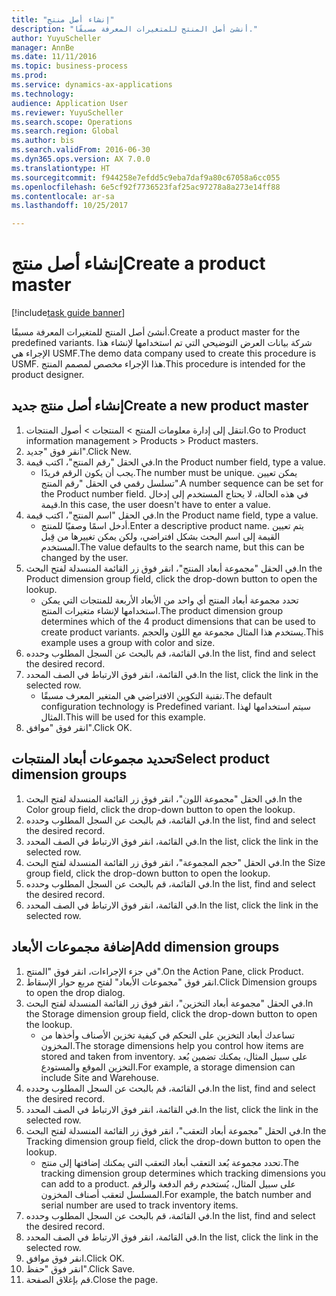 ```yaml
--- 
title: "إنشاء أصل منتج"
description: "أنشئ أصل المنتج للمتغيرات المعرفة مسبقًا."
author: YuyuScheller
manager: AnnBe
ms.date: 11/11/2016
ms.topic: business-process
ms.prod: 
ms.service: dynamics-ax-applications
ms.technology: 
audience: Application User
ms.reviewer: YuyuScheller
ms.search.scope: Operations
ms.search.region: Global
ms.author: bis
ms.search.validFrom: 2016-06-30
ms.dyn365.ops.version: AX 7.0.0
ms.translationtype: HT
ms.sourcegitcommit: f944258e7efdd5c9eba7daf9a80c67058a6cc055
ms.openlocfilehash: 6e5cf92f7736523faf25ac97278a8a273e14ff88
ms.contentlocale: ar-sa
ms.lasthandoff: 10/25/2017

---
```

# <a name="create-a-product-master"></a><span data-ttu-id="0535e-103">إنشاء أصل منتج</span><span class="sxs-lookup"><span data-stu-id="0535e-103">Create a product master</span></span>

[!include[task guide banner](../../includes/task-guide-banner.md)]

<span data-ttu-id="0535e-104">أنشئ أصل المنتج للمتغيرات المعرفة مسبقًا.</span><span class="sxs-lookup"><span data-stu-id="0535e-104">Create a product master for the predefined variants.</span></span> <span data-ttu-id="0535e-105">شركة بيانات العرض التوضيحي التي تم استخدامها لإنشاء هذا الإجراء هي USMF.</span><span class="sxs-lookup"><span data-stu-id="0535e-105">The demo data company used to create this procedure is USMF.</span></span> <span data-ttu-id="0535e-106">هذا الإجراء مخصص لمصمم المنتج.</span><span class="sxs-lookup"><span data-stu-id="0535e-106">This procedure is intended for the product designer.</span></span>


## <a name="create-a-new-product-master"></a><span data-ttu-id="0535e-107">إنشاء أصل منتج جديد</span><span class="sxs-lookup"><span data-stu-id="0535e-107">Create a new product master</span></span>
1. <span data-ttu-id="0535e-108">‏‫انتقل إلى إدارة معلومات المنتج‬ > المنتجات > أصول المنتجات‬‬.</span><span class="sxs-lookup"><span data-stu-id="0535e-108">Go to Product information management > Products > Product masters.</span></span>
2. <span data-ttu-id="0535e-109">انقر فوق "جديد".</span><span class="sxs-lookup"><span data-stu-id="0535e-109">Click New.</span></span>
3. <span data-ttu-id="0535e-110">في الحقل "رقم المنتج"، اكتب قيمة.</span><span class="sxs-lookup"><span data-stu-id="0535e-110">In the Product number field, type a value.</span></span>
    * <span data-ttu-id="0535e-111">يجب أن يكون الرقم فريدًا.</span><span class="sxs-lookup"><span data-stu-id="0535e-111">The number must be unique.</span></span> <span data-ttu-id="0535e-112">يمكن تعيين تسلسل رقمي في الحقل "رقم المنتج".</span><span class="sxs-lookup"><span data-stu-id="0535e-112">A number sequence can be set for the Product number field.</span></span> <span data-ttu-id="0535e-113">في هذه الحالة، لا يحتاج المستخدم إلى إدخال قيمة.</span><span class="sxs-lookup"><span data-stu-id="0535e-113">In this case, the user doesn't have to enter a value.</span></span>  
4. <span data-ttu-id="0535e-114">في الحقل "اسم المنتج"، اكتب قيمة.</span><span class="sxs-lookup"><span data-stu-id="0535e-114">In the Product name field, type a value.</span></span>
    * <span data-ttu-id="0535e-115">أدخل اسمًا وصفيًا للمنتج.</span><span class="sxs-lookup"><span data-stu-id="0535e-115">Enter a descriptive product name.</span></span> <span data-ttu-id="0535e-116">يتم تعيين القيمة إلى اسم البحث بشكل افتراضي، ولكن يمكن تغييرها من قِبل المستخدم.</span><span class="sxs-lookup"><span data-stu-id="0535e-116">The value defaults to the search name, but this can be changed by the user.</span></span>  
5. <span data-ttu-id="0535e-117">في الحقل "مجموعة أبعاد المنتج"، انقر فوق زر القائمة المنسدلة لفتح البحث.</span><span class="sxs-lookup"><span data-stu-id="0535e-117">In the Product dimension group field, click the drop-down button to open the lookup.</span></span>
    * <span data-ttu-id="0535e-118">تحدد مجموعة أبعاد المنتج أي واحد من الأبعاد الأربعة للمنتجات التي يمكن استخدامها لإنشاء متغيرات المنتج.</span><span class="sxs-lookup"><span data-stu-id="0535e-118">The product dimension group determines which of the 4 product dimensions that can be used to create product variants.</span></span> <span data-ttu-id="0535e-119">يستخدم هذا المثال مجموعة مع اللون والحجم.</span><span class="sxs-lookup"><span data-stu-id="0535e-119">This example uses a group with color and size.</span></span>  
6. <span data-ttu-id="0535e-120">في القائمة، قم بالبحث عن السجل المطلوب وحدده.</span><span class="sxs-lookup"><span data-stu-id="0535e-120">In the list, find and select the desired record.</span></span>
7. <span data-ttu-id="0535e-121">في القائمة، انقر فوق الارتباط في الصف المحدد.</span><span class="sxs-lookup"><span data-stu-id="0535e-121">In the list, click the link in the selected row.</span></span>
    * <span data-ttu-id="0535e-122">تقنية التكوين الافتراضي هي المتغير المعرف مسبقًا‬.</span><span class="sxs-lookup"><span data-stu-id="0535e-122">The default configuration technology is Predefined variant.</span></span> <span data-ttu-id="0535e-123">سيتم استخدامها لهذا المثال.</span><span class="sxs-lookup"><span data-stu-id="0535e-123">This will be used for this example.</span></span>  
8. <span data-ttu-id="0535e-124">انقر فوق "موافق".</span><span class="sxs-lookup"><span data-stu-id="0535e-124">Click OK.</span></span>

## <a name="select-product-dimension-groups"></a><span data-ttu-id="0535e-125">تحديد مجموعات أبعاد المنتجات</span><span class="sxs-lookup"><span data-stu-id="0535e-125">Select product dimension groups</span></span>
1. <span data-ttu-id="0535e-126">في الحقل "مجموعة اللون‬‬‬‬"، انقر فوق زر القائمة المنسدلة لفتح البحث.</span><span class="sxs-lookup"><span data-stu-id="0535e-126">In the Color group field, click the drop-down button to open the lookup.</span></span>
2. <span data-ttu-id="0535e-127">في القائمة، قم بالبحث عن السجل المطلوب وحدده.</span><span class="sxs-lookup"><span data-stu-id="0535e-127">In the list, find and select the desired record.</span></span>
3. <span data-ttu-id="0535e-128">في القائمة، انقر فوق الارتباط في الصف المحدد.</span><span class="sxs-lookup"><span data-stu-id="0535e-128">In the list, click the link in the selected row.</span></span>
4. <span data-ttu-id="0535e-129">في الحقل "حجم المجموعة‬‬‬‬"، انقر فوق زر القائمة المنسدلة لفتح البحث.</span><span class="sxs-lookup"><span data-stu-id="0535e-129">In the Size group field, click the drop-down button to open the lookup.</span></span>
5. <span data-ttu-id="0535e-130">في القائمة، قم بالبحث عن السجل المطلوب وحدده.</span><span class="sxs-lookup"><span data-stu-id="0535e-130">In the list, find and select the desired record.</span></span>
6. <span data-ttu-id="0535e-131">في القائمة، انقر فوق الارتباط في الصف المحدد.</span><span class="sxs-lookup"><span data-stu-id="0535e-131">In the list, click the link in the selected row.</span></span>

## <a name="add-dimension-groups"></a><span data-ttu-id="0535e-132">إضافة مجموعات الأبعاد</span><span class="sxs-lookup"><span data-stu-id="0535e-132">Add dimension groups</span></span>
1. <span data-ttu-id="0535e-133">في جزء الإجراءات، انقر فوق "المنتج".</span><span class="sxs-lookup"><span data-stu-id="0535e-133">On the Action Pane, click Product.</span></span>
2. <span data-ttu-id="0535e-134">انقر فوق "مجموعات الأبعاد" لفتح مربع حوار الإسقاط‬.</span><span class="sxs-lookup"><span data-stu-id="0535e-134">Click Dimension groups to open the drop dialog.</span></span>
3. <span data-ttu-id="0535e-135">في الحقل "مجموعة أبعاد التخزين‬‬‬‬‬"، انقر فوق زر القائمة المنسدلة لفتح البحث.</span><span class="sxs-lookup"><span data-stu-id="0535e-135">In the Storage dimension group field, click the drop-down button to open the lookup.</span></span>
    * <span data-ttu-id="0535e-136">تساعدك أبعاد التخزين على التحكم في كيفية تخزين الأصناف وأخذها من المخزون.</span><span class="sxs-lookup"><span data-stu-id="0535e-136">The storage dimensions help you control how items are stored and taken from inventory.</span></span> <span data-ttu-id="0535e-137">على سبيل المثال، يمكنك تضمين بُعد التخزين الموقع والمستودع.</span><span class="sxs-lookup"><span data-stu-id="0535e-137">For example, a storage dimension can include Site and Warehouse.</span></span>  
4. <span data-ttu-id="0535e-138">في القائمة، قم بالبحث عن السجل المطلوب وحدده.</span><span class="sxs-lookup"><span data-stu-id="0535e-138">In the list, find and select the desired record.</span></span>
5. <span data-ttu-id="0535e-139">في القائمة، انقر فوق الارتباط في الصف المحدد.</span><span class="sxs-lookup"><span data-stu-id="0535e-139">In the list, click the link in the selected row.</span></span>
6. <span data-ttu-id="0535e-140">في الحقل "مجموعة أبعاد التعقب‬"، انقر فوق زر القائمة المنسدلة لفتح البحث.</span><span class="sxs-lookup"><span data-stu-id="0535e-140">In the Tracking dimension group field, click the drop-down button to open the lookup.</span></span>
    * <span data-ttu-id="0535e-141">تحدد مجموعة بُعد التعقب أبعاد التعقب التي يمكنك إضافتها إلى منتج.</span><span class="sxs-lookup"><span data-stu-id="0535e-141">The tracking dimension group determines which tracking dimensions you can add to a product.</span></span> <span data-ttu-id="0535e-142">على سبيل المثال، يُستخدم رقم الدفعة والرقم المسلسل لتعقب أصناف المخزون.</span><span class="sxs-lookup"><span data-stu-id="0535e-142">For example, the batch number and serial number are used to track inventory items.</span></span>  
7. <span data-ttu-id="0535e-143">في القائمة، قم بالبحث عن السجل المطلوب وحدده.</span><span class="sxs-lookup"><span data-stu-id="0535e-143">In the list, find and select the desired record.</span></span>
8. <span data-ttu-id="0535e-144">في القائمة، انقر فوق الارتباط في الصف المحدد.</span><span class="sxs-lookup"><span data-stu-id="0535e-144">In the list, click the link in the selected row.</span></span>
9. <span data-ttu-id="0535e-145">انقر فوق موافق.</span><span class="sxs-lookup"><span data-stu-id="0535e-145">Click OK.</span></span>
10. <span data-ttu-id="0535e-146">انقر فوق "حفظ".</span><span class="sxs-lookup"><span data-stu-id="0535e-146">Click Save.</span></span>
11. <span data-ttu-id="0535e-147">قم بإغلاق الصفحة.</span><span class="sxs-lookup"><span data-stu-id="0535e-147">Close the page.</span></span>


